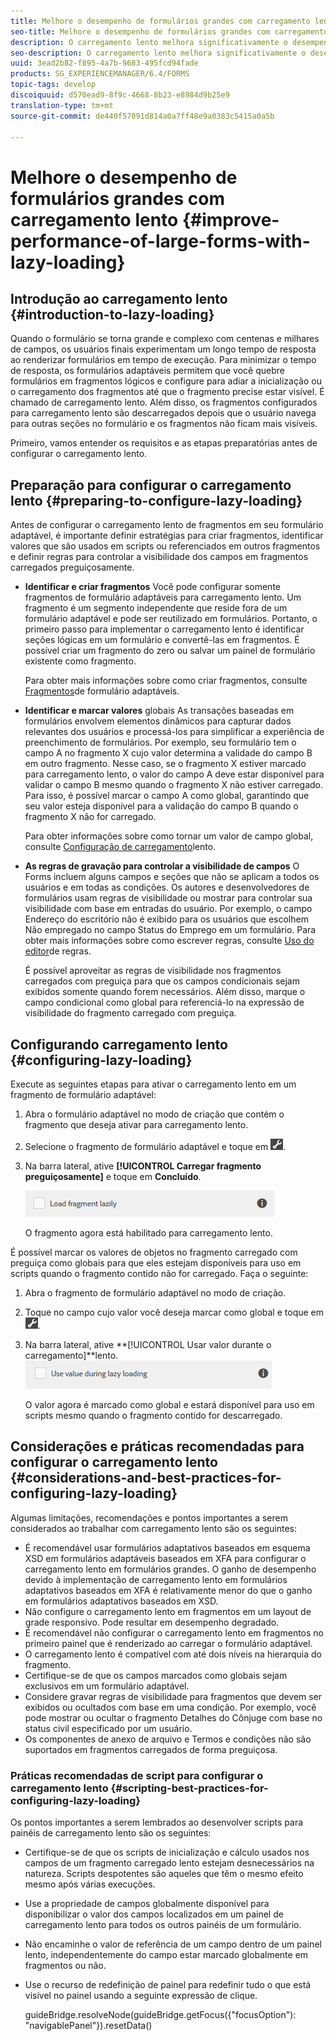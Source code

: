 ```yaml
---
title: Melhore o desempenho de formulários grandes com carregamento lento
seo-title: Melhore o desempenho de formulários grandes com carregamento lento
description: O carregamento lento melhora significativamente o desempenho de formulários adaptativos grandes e complexos ao adiar a inicialização e o carregamento de fragmentos de formulário até que eles fiquem visíveis.
seo-description: O carregamento lento melhora significativamente o desempenho de formulários adaptativos grandes e complexos ao adiar a inicialização e o carregamento de fragmentos de formulário até que eles fiquem visíveis.
uuid: 3ead2b82-f895-4a7b-9683-495fcd94fade
products: SG_EXPERIENCEMANAGER/6.4/FORMS
topic-tags: develop
discoiquuid: d570ead9-8f9c-4668-8b23-e8984d9b25e9
translation-type: tm+mt
source-git-commit: de440f57091d814a0a7ff48e9a0383c5415a0a5b

---
```



# Melhore o desempenho de formulários grandes com carregamento lento {#improve-performance-of-large-forms-with-lazy-loading}

## Introdução ao carregamento lento {#introduction-to-lazy-loading}

Quando o formulário se torna grande e complexo com centenas e milhares de campos, os usuários finais experimentam um longo tempo de resposta ao renderizar formulários em tempo de execução. Para minimizar o tempo de resposta, os formulários adaptáveis permitem que você quebre formulários em fragmentos lógicos e configure para adiar a inicialização ou o carregamento dos fragmentos até que o fragmento precise estar visível. É chamado de carregamento lento. Além disso, os fragmentos configurados para carregamento lento são descarregados depois que o usuário navega para outras seções no formulário e os fragmentos não ficam mais visíveis.

Primeiro, vamos entender os requisitos e as etapas preparatórias antes de configurar o carregamento lento.

## Preparação para configurar o carregamento lento {#preparing-to-configure-lazy-loading}

Antes de configurar o carregamento lento de fragmentos em seu formulário adaptável, é importante definir estratégias para criar fragmentos, identificar valores que são usados em scripts ou referenciados em outros fragmentos e definir regras para controlar a visibilidade dos campos em fragmentos carregados preguiçosamente.

* **Identificar e criar fragmentos** Você pode configurar somente fragmentos de formulário adaptáveis para carregamento lento. Um fragmento é um segmento independente que reside fora de um formulário adaptável e pode ser reutilizado em formulários. Portanto, o primeiro passo para implementar o carregamento lento é identificar seções lógicas em um formulário e convertê-las em fragmentos. É possível criar um fragmento do zero ou salvar um painel de formulário existente como fragmento.

   Para obter mais informações sobre como criar fragmentos, consulte [Fragmentos](/help/forms/using/adaptive-form-fragments.md)de formulário adaptáveis.

* **Identificar e marcar valores** globais As transações baseadas em formulários envolvem elementos dinâmicos para capturar dados relevantes dos usuários e processá-los para simplificar a experiência de preenchimento de formulários. Por exemplo, seu formulário tem o campo A no fragmento X cujo valor determina a validade do campo B em outro fragmento. Nesse caso, se o fragmento X estiver marcado para carregamento lento, o valor do campo A deve estar disponível para validar o campo B mesmo quando o fragmento X não estiver carregado. Para isso, é possível marcar o campo A como global, garantindo que seu valor esteja disponível para a validação do campo B quando o fragmento X não for carregado.

   Para obter informações sobre como tornar um valor de campo global, consulte [Configuração de carregamento](/help/forms/using/lazy-loading-adaptive-forms.md#p-configuring-lazy-loading-p)lento.

* **As regras de gravação para controlar a visibilidade de campos** O Forms incluem alguns campos e seções que não se aplicam a todos os usuários e em todas as condições. Os autores e desenvolvedores de formulários usam regras de visibilidade ou mostrar para controlar sua visibilidade com base em entradas do usuário. Por exemplo, o campo Endereço do escritório não é exibido para os usuários que escolhem Não empregado no campo Status do Emprego em um formulário. Para obter mais informações sobre como escrever regras, consulte [Uso do editor](/help/forms/using/rule-editor.md)de regras.

   É possível aproveitar as regras de visibilidade nos fragmentos carregados com preguiça para que os campos condicionais sejam exibidos somente quando forem necessários. Além disso, marque o campo condicional como global para referenciá-lo na expressão de visibilidade do fragmento carregado com preguiça.

## Configurando carregamento lento {#configuring-lazy-loading}

Execute as seguintes etapas para ativar o carregamento lento em um fragmento de formulário adaptável:

1. Abra o formulário adaptável no modo de criação que contém o fragmento que deseja ativar para carregamento lento.
1. Selecione o fragmento de formulário adaptável e toque em ![cmppr](assets/cmppr.png).
1. Na barra lateral, ative **[!UICONTROL Carregar fragmento preguiçosamente]** e toque em **Concluído**.

   ![Ativar carregamento lento para o fragmento de formulário adaptável](assets/lazy-loading-fragment.png)

   O fragmento agora está habilitado para carregamento lento.

É possível marcar os valores de objetos no fragmento carregado com preguiça como globais para que eles estejam disponíveis para uso em scripts quando o fragmento contido não for carregado. Faça o seguinte:

1. Abra o fragmento de formulário adaptável no modo de criação.
1. Toque no campo cujo valor você deseja marcar como global e toque em ![](assets/cmppr.png).
1. Na barra lateral, ative **[!UICONTROL Usar valor durante o carregamento]**lento.
   ![Campo de carregamento lento na barra lateral](assets/enable-lazy-loading.png)

   O valor agora é marcado como global e estará disponível para uso em scripts mesmo quando o fragmento contido for descarregado.

## Considerações e práticas recomendadas para configurar o carregamento lento {#considerations-and-best-practices-for-configuring-lazy-loading}

Algumas limitações, recomendações e pontos importantes a serem considerados ao trabalhar com carregamento lento são os seguintes:

* É recomendável usar formulários adaptativos baseados em esquema XSD em formulários adaptáveis baseados em XFA para configurar o carregamento lento em formulários grandes. O ganho de desempenho devido à implementação de carregamento lento em formulários adaptativos baseados em XFA é relativamente menor do que o ganho em formulários adaptativos baseados em XSD.
* Não configure o carregamento lento em fragmentos em um layout de grade responsivo. Pode resultar em desempenho degradado.
* É recomendável não configurar o carregamento lento em fragmentos no primeiro painel que é renderizado ao carregar o formulário adaptável.
* O carregamento lento é compatível com até dois níveis na hierarquia do fragmento.
* Certifique-se de que os campos marcados como globais sejam exclusivos em um formulário adaptável.
* Considere gravar regras de visibilidade para fragmentos que devem ser exibidos ou ocultados com base em uma condição. Por exemplo, você pode mostrar ou ocultar o fragmento Detalhes do Cônjuge com base no status civil especificado por um usuário.
* Os componentes de anexo de arquivo e Termos e condições não são suportados em fragmentos carregados de forma preguiçosa.

### Práticas recomendadas de script para configurar o carregamento lento {#scripting-best-practices-for-configuring-lazy-loading}

Os pontos importantes a serem lembrados ao desenvolver scripts para painéis de carregamento lento são os seguintes:

* Certifique-se de que os scripts de inicialização e cálculo usados nos campos de um fragmento carregado lento estejam desnecessários na natureza. Scripts despotentes são aqueles que têm o mesmo efeito mesmo após várias execuções.
* Use a propriedade de campos globalmente disponível para disponibilizar o valor dos campos localizados em um painel de carregamento lento para todos os outros painéis de um formulário.
* Não encaminhe o valor de referência de um campo dentro de um painel lento, independentemente do campo estar marcado globalmente em fragmentos ou não.
* Use o recurso de redefinição de painel para redefinir tudo o que está visível no painel usando a seguinte expressão de clique.

   guideBridge.resolveNode(guideBridge.getFocus({&quot;focusOption&quot;): &quot;navigablePanel&quot;}).resetData()


